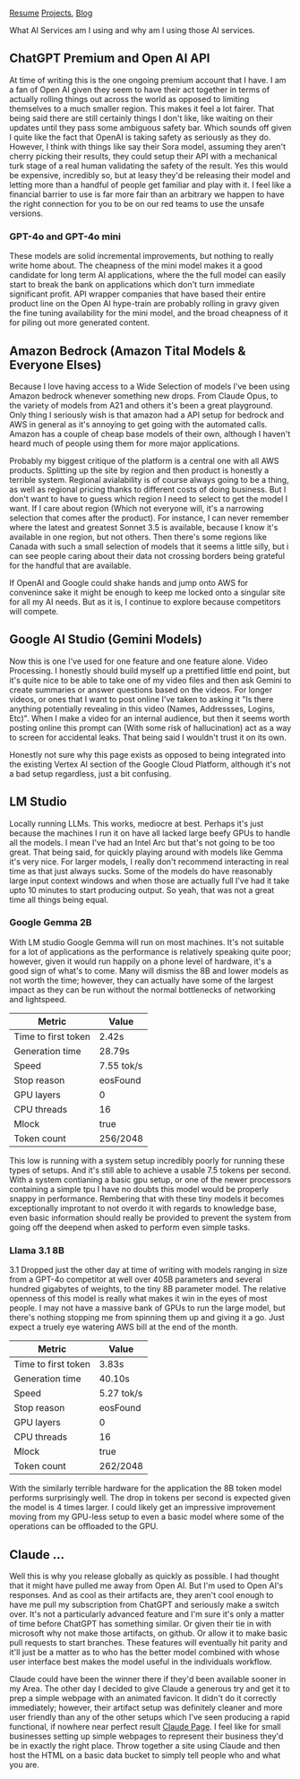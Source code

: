 [Resume](../resume_page.md) [Projects](../projects.md), [Blog](../blog.md)

What AI Services am I using and why am I using those AI services.

## ChatGPT Premium and Open AI API
At time of writing this is the one ongoing premium account that I have. I am a fan of Open AI given they seem to have their act together in terms of actually rolling things out across the world as opposed to limiting themselves to a much smaller region. This makes it feel a lot fairer. That being said there are still certainly things I don't like, like waiting on their updates until they pass some ambiguous safety bar. Which sounds off given I quite like the fact that OpenAI is taking safety as seriously as they do. However, I think with things like say their Sora model, assuming they aren't cherry picking their results, they could setup their API with a mechanical turk stage of a real human validating the safety of the result. Yes this would be expensive, incredibly so, but at leasy they'd be releasing their model and letting more than a handful of people get familiar and play with it. I feel like a financial barrier to use is far more fair than an arbitrary we happen to have the right connection for you to be on our red teams to use the unsafe versions. 

### GPT-4o and GPT-4o mini
These models are solid incremental improvements, but nothing to really write home about. The cheapness of the mini model makes it a good candidate for long term AI applications, where the the full model can easily start to break the bank on applications which don't turn immediate significant profit. API wrapper companies that have based their entire product line on the Open AI hype-train are probably rolling in gravy given the fine tuning availability for the mini model, and the broad cheapness of it for piling out more generated content. 

## Amazon Bedrock (Amazon Tital Models & Everyone Elses)
Because I love having access to a Wide Selection of models I've been using Amazon bedrock whenever something new drops. From Claude Opus, to the variety of models from A21 and others it's been a great playground. Only thing I seriously wish is that amazon had a API setup for bedrock and AWS in general as it's annoying to get going with the automated calls. Amazon has a couple of cheap base models of their own, although I haven't heard much of people using them for more major applications. 

Probably my biggest critique of the platform is a central one with all AWS products. Splitting up the site by region and then product is honestly a terrible system. Regional avialability is of course always going to be a thing, as well as regional pricing thanks to different costs of doing business. But I don't want to have to guess which region I need to select to get the model I want. If I care about region (Which not everyone will, it's a narrowing selection that comes after the product). For instance, I can never remember where the latest and greatest Sonnet 3.5 is available, because I know it's available in one region, but not others. Then there's some regions like Canada with such a small selection of models that it seems a little silly, but i can see people caring about their data not crossing borders being grateful for the handful that are available.

If OpenAI and Google could shake hands and jump onto AWS for convenince sake it might be enough to keep me locked onto a singular site for all my AI needs. But as it is, I continue to explore because competitors will compete.

## Google AI Studio (Gemini Models)
Now this is one I've used for one feature and one feature alone. Video Processing. I honestly should build myself up a prettified little end point, but it's quite nice to be able to take one of my video files and then ask Gemini to create summaries or answer questions based on the videos. For longer videos, or ones that I want to post online  I've taken to asking it "Is there anything potentially revealing in this video (Names, Addressses, Logins, Etc)". When I make a video for an internal audience, but then it seems worth posting online this prompt can (With some risk of hallucination) act as a way to screen for accidental leaks. That being said I wouldn't trust it on its own. 

Honestly not sure why this page exists as opposed to being integrated into the existing Vertex AI section of the Google Cloud Platform, although it's not a bad setup regardless, just a bit confusing.

## LM Studio
Locally running LLMs. This works, mediocre at best. Perhaps it's just because the machines I run it on have all lacked large beefy GPUs to handle all the models. I mean I've had an Intel Arc but that's not going to be too great. That being said, for quickly playing around with models like Gemma it's very nice. For larger models, I really don't recommend interacting in real time as that just always sucks. Some of the models do have reasonably large input context windows and when those are actually full I've had it take upto 10 minutes to start producing output. So yeah, that was not a great time all things being equal. 

### Google Gemma 2B
With LM studio Google Gemma will run on most machines. It's not suitable for a lot of applications as the performance is relatively speaking quite poor; however, given it would run happily on a phone level of hardware, it's a good sign of what's to come. Many will dismiss the 8B and lower models as not worth the time; however, they can actually have some of the largest impact as they can be run without the normal bottlenecks of networking and lightspeed. 

| Metric               | Value    |
|----------------------|----------|
| Time to first token  | 2.42s    |
| Generation time      | 28.79s   |
| Speed                | 7.55 tok/s |
| Stop reason          | eosFound |
| GPU layers           | 0        |
| CPU threads          | 16       |
| Mlock                | true     |
| Token count          | 256/2048 |

This low is running with a system setup incredibly poorly for running these types of setups. And it's still able to achieve a usable 7.5 tokens per second. With a system contianing a basic gpu setup, or one of the newer processors containing a simple tpu I have no doubts this model would be properly snappy in performance. Rembering that with these tiny models it becomes exceptionally improtant to not overdo it with regards to knowledge base, even basic information should really be provided to prevent the system from going off the deepend when asked to perform even simple tasks. 

### Llama 3.1 8B
3.1 Dropped just the other day at time of writing with models ranging in size from a GPT-4o competitor at well over 405B parameters and several hundred gigabytes of weights, to the tiny 8B parameter model. The relative openness of this model is really what makes it win in the eyes of most people. I may not have a massive bank of GPUs to run the large model, but there's nothing stopping me from spinning them up and giving it a go. Just expect a truely eye watering AWS bill at the end of the month. 

| Metric               | Value    |
|----------------------|----------|
| Time to first token  | 3.83s    |
| Generation time      | 40.10s   |
| Speed                | 5.27 tok/s |
| Stop reason          | eosFound |
| GPU layers           | 0        |
| CPU threads          | 16       |
| Mlock                | true     |
| Token count          | 262/2048 |

With the similarly terrible hardware for the application the 8B token model performs surprisingly well. The drop in tokens per second is expected given the model is 4 times larger. I could likely get an impressive improvement moving from my GPU-less setup to even a basic model where some of the operations can be offloaded to the GPU. 

## Claude ... 
Well this is why you release globally as quickly as possible. I had thought that it might have pulled me away from Open AI. But I'm used to Open AI's responses. And as cool as their artifacts are, they aren't cool enough to have me pull my subscription from ChatGPT and seriously make a switch over. It's not a particularly advanced feature and I'm sure it's only a matter of time before ChatGPT has something similar. Or given their tie in with microsoft why not make those artifacts, on github. Or allow it to make basic pull requests to start branches. These features will eventually hit parity and it'll just be a matter as to who has the better model combined with whose user interface best makes the model useful in the individuals workflow. 

Claude could have been the winner there if they'd been available sooner in my Area. The other day I decided to give Claude a generous try and get it to prep a simple webpage with an animated favicon. It didn't do it correctly immediately; however, their artifact setup was definitely cleaner and more user friendly than any of the other setups which I've seen producing a rapid functional, if nowhere near perfect result [Claude Page](https://storage.googleapis.com/atkin_pages/bouncing-ball-favicon-site.html). I feel like for small businesses setting up simple webpages to represent their business they'd be in exactly the right place. Throw together a site using Claude and then host the HTML on a basic data bucket to simply tell people who and what you are. 

